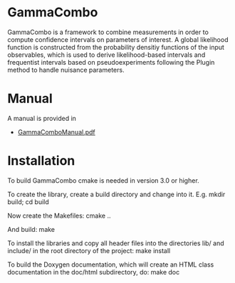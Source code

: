 GammaCombo
==========

GammaCombo is a framework to combine measurements in order to compute
confidence intervals on parameters of interest. A global likelihood function is
constructed from the probability densitiy functions of the input observables,
which is used to derive likelihood-based intervals and frequentist intervals
based on pseudoexperiments following the Plugin method to handle nuisance
parameters.

Manual
======

A manual is provided in
* [GammaComboManual.pdf](https://github.com/mkarbach/gammacombo/blob/master/manual/GammaComboManual.pdf)

Installation
============

To build GammaCombo cmake is needed in version 3.0 or higher.

To create the library, create a build directory and change into it. E.g.
 mkdir build; cd build
 
Now create the Makefiles:
 cmake ..

And build:
 make

To install the libraries and copy all header files into the directories lib/ and
include/ in the root directory of the project:
 make install
 
To build the Doxygen documentation, which will create an HTML class documentation in
the doc/html subdirectory, do:
 make doc

